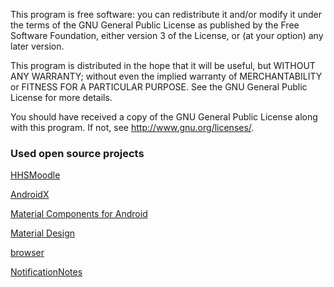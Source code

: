 This program is free software: you can redistribute it and/or modify
it under the terms of the GNU General Public License as published by
the Free Software Foundation, either version 3 of the License, or
(at your option) any later version.

This program is distributed in the hope that it will be useful,
but WITHOUT ANY WARRANTY; without even the implied warranty of
MERCHANTABILITY or FITNESS FOR A PARTICULAR PURPOSE. See the
GNU General Public License for more details.

You should have received a copy of the GNU General Public License
along with this program. If not, see <http://www.gnu.org/licenses/>.


### Used open source projects

[HHSMoodle](https://github.com/scoute-dich/HHSMoodle)

[AndroidX](https://android.googlesource.com/platform/frameworks/support)

[Material Components for Android](https://github.com/material-components/material-components-android)

[Material Design](https://github.com/Templarian/MaterialDesign)

[browser](https://github.com/yoshihiroando/browser)

[NotificationNotes](https://github.com/khuttun/NotificationNotes)
